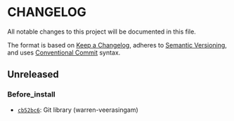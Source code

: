 # CHANGELOG

All notable changes to this project will be documented in this file.

The format is based on [Keep a Changelog](https://keepachangelog.com), adheres to
[Semantic Versioning](https://semver.org), and uses
[Conventional Commit](https://www.conventionalcommits.org) syntax.

## Unreleased

### Before_install

* [`cb52bc6`](https://github.com/northwood-labs/terraform-provider-corefunc/commit/cb52bc68408a8d99152226179c649be7cfbb66ec): Git library (warren-veerasingam)
